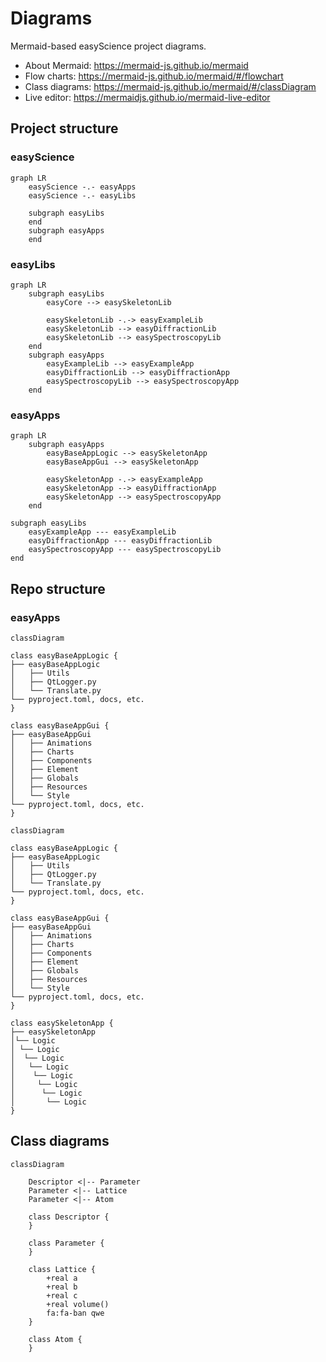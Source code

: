 # Diagrams

Mermaid-based easyScience project diagrams.

* About Mermaid: https://mermaid-js.github.io/mermaid
* Flow charts: https://mermaid-js.github.io/mermaid/#/flowchart
* Class diagrams: https://mermaid-js.github.io/mermaid/#/classDiagram
* Live editor: https://mermaidjs.github.io/mermaid-live-editor

## Project structure

### easyScience

```mermaid
graph LR
	easyScience -.- easyApps
	easyScience -.- easyLibs 

	subgraph easyLibs
	end
	subgraph easyApps
	end
```

### easyLibs

```mermaid
graph LR
	subgraph easyLibs
		easyCore --> easySkeletonLib

		easySkeletonLib -.-> easyExampleLib
		easySkeletonLib --> easyDiffractionLib
		easySkeletonLib --> easySpectroscopyLib
	end
	subgraph easyApps
		easyExampleLib --> easyExampleApp
		easyDiffractionLib --> easyDiffractionApp
		easySpectroscopyLib --> easySpectroscopyApp
	end
```

### easyApps

```mermaid
graph LR
	subgraph easyApps
		easyBaseAppLogic --> easySkeletonApp
		easyBaseAppGui --> easySkeletonApp

		easySkeletonApp -.-> easyExampleApp
		easySkeletonApp --> easyDiffractionApp
		easySkeletonApp --> easySpectroscopyApp
	end

subgraph easyLibs
	easyExampleApp --- easyExampleLib
	easyDiffractionApp --- easyDiffractionLib
	easySpectroscopyApp --- easySpectroscopyLib
end
```

## Repo structure

### easyApps

```mermaid
classDiagram

class easyBaseAppLogic {
├── easyBaseAppLogic
│⠀  ├── Utils
│⠀  ├── QtLogger.py
│⠀  └── Translate.py
└── pyproject.toml, docs, etc.
}

class easyBaseAppGui {
├── easyBaseAppGui
│⠀  ├── Animations
│⠀  ├── Charts
│⠀  ├── Components
│⠀  ├── Element
│⠀  ├── Globals
│⠀  ├── Resources
│⠀  └── Style
└── pyproject.toml, docs, etc.
}

classDiagram

class easyBaseAppLogic {
├── easyBaseAppLogic
│⠀  ├── Utils
│⠀  ├── QtLogger.py
│⠀  └── Translate.py
└── pyproject.toml, docs, etc.
}

class easyBaseAppGui {
├── easyBaseAppGui
│⠀  ├── Animations
│⠀  ├── Charts
│⠀  ├── Components
│⠀  ├── Element
│⠀  ├── Globals
│⠀  ├── Resources
│⠀  └── Style
└── pyproject.toml, docs, etc.
}

class easySkeletonApp {
├── easySkeletonApp
│└── Logic
│ └── Logic
│  └── Logic
│   └── Logic
│    └── Logic
│     └── Logic
│      └── Logic
│       └── Logic
}
```

## Class diagrams

```mermaid
classDiagram

	Descriptor <|-- Parameter
	Parameter <|-- Lattice
	Parameter <|-- Atom

	class Descriptor {
	}

	class Parameter {
	}

	class Lattice {
		+real a
		+real b
		+real c
		+real volume()
		fa:fa-ban qwe
	}

	class Atom {
	}
```
